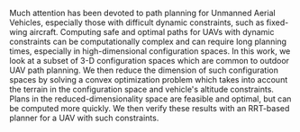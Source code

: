 Much attention has been devoted to path planning for Unmanned Aerial Vehicles, especially those with difficult dynamic constraints, such as fixed-wing aircraft. Computing safe and optimal paths for UAVs with dynamic constraints can be computationally complex and can require long planning times, especially in high-dimensional configuration spaces. In this work, we look at a subset of 3-D configuration spaces which are common to outdoor UAV path planning. We then reduce the dimension of such configuration spaces by solving a convex optimization problem which takes into account the terrain in the configuration space and vehicle's altitude constraints. Plans in the reduced-dimensionality space are feasible and optimal, but can be computed more quickly. We then verify these results with an RRT-based planner for a UAV with such constraints.